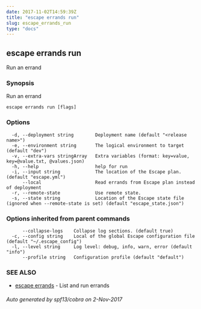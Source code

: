 ```yaml
---
date: 2017-11-02T14:59:39Z
title: "escape errands run"
slug: escape_errands_run
type: "docs"
---
```

## escape errands run

Run an errand

### Synopsis


Run an errand

```
escape errands run [flags]
```

### Options

```
  -d, --deployment string        Deployment name (default "<release name>")
  -e, --environment string       The logical environment to target (default "dev")
  -v, --extra-vars stringArray   Extra variables (format: key=value, key=@value.txt, @values.json)
  -h, --help                     help for run
  -i, --input string             The location of the Escape plan. (default "escape.yml")
      --local                    Read errands from Escape plan instead of deployment
  -r, --remote-state             Use remote state.
  -s, --state string             Location of the Escape state file (ignored when --remote-state is set) (default "escape_state.json")
```

### Options inherited from parent commands

```
      --collapse-logs    Collapse log sections. (default true)
  -c, --config string    Local of the global Escape configuration file (default "~/.escape_config")
  -l, --level string     Log level: debug, info, warn, error (default "info")
      --profile string   Configuration profile (default "default")
```

### SEE ALSO
* [escape errands](../escape_errands/)	 - List and run errands

###### Auto generated by spf13/cobra on 2-Nov-2017

